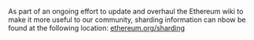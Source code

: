 As part of an ongoing effort to update and overhaul the Ethereum wiki to make it more useful to our community, sharding information can nbow be found at the following location: [ethereum.org/sharding](https://ethereum.org/en/upgrades/shard-chains/#what-is-sharding)
